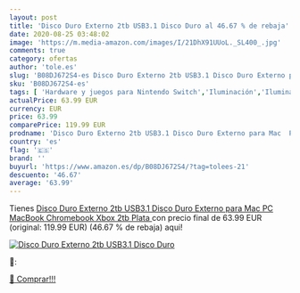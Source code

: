 ```yaml
---
layout: post
title: 'Disco Duro Externo 2tb USB3.1 Disco Duro al 46.67 % de rebaja'
date: 2020-08-25 03:48:02
image: 'https://m.media-amazon.com/images/I/21DhX91UUoL._SL400_.jpg'
comments: true
category: ofertas
author: 'tole.es'
slug: 'B08DJ672S4-es Disco Duro Externo 2tb USB3.1 Disco Duro Externo para Mac...'
sku: 'B08DJ672S4-es'
tags: [ 'Hardware y juegos para Nintendo Switch','Iluminación','Iluminación de ambiente de interior','Iluminación de interior','Iluminación decorativa y para usos específicos de interior','Juegos para Nintendo Switch','Videojuegos','xbox', ]
actualPrice: 63.99 EUR
currency: EUR
price: 63.99
comparePrice: 119.99 EUR
prodname: 'Disco Duro Externo 2tb USB3.1 Disco Duro Externo para Mac  PC MacBook  Chromebook  Xbox  2tb  Plata '
country: 'es'
flag: '🇪🇸'
brand: ''
buyurl: 'https://www.amazon.es/dp/B08DJ672S4/?tag=tolees-21'
descuento: '46.67'
average: '63.99'
---
```


Tienes [Disco Duro Externo 2tb USB3.1 Disco Duro Externo para Mac  PC MacBook  Chromebook  Xbox  2tb  Plata ](https://www.amazon.es/dp/B08DJ672S4/?tag=tolees-21) con precio final de  63.99 EUR (original: 119.99 EUR) (46.67 %  de rebaja) aqui!

[![Disco Duro Externo 2tb USB3.1 Disco Duro](https://m.media-amazon.com/images/I/21DhX91UUoL._SL400_.jpg)](https://www.amazon.es/dp/B08DJ672S4/?tag=tolees-21)

🔎:


[🛒 Comprar!!!](https://www.amazon.es/dp/B08DJ672S4/?tag=tolees-21)

